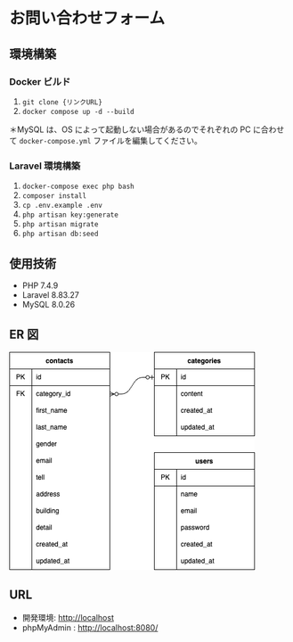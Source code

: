 # お問い合わせフォーム

## 環境構築

### Docker ビルド

1. `git clone {リンクURL}`
2. `docker compose up -d --build`

＊MySQL は、OS によって起動しない場合があるのでそれぞれの PC に合わせて `docker-compose.yml` ファイルを編集してください。

### Laravel 環境構築

1. `docker-compose exec php bash`
2. `composer install`
3. `cp .env.example .env`
4. `php artisan key:generate`
5. `php artisan migrate`
6. `php artisan db:seed`

## 使用技術

- PHP 7.4.9
- Laravel 8.83.27
- MySQL 8.0.26

## ER 図

![er.drawio.png](./er.drawio.png)

## URL

- 開発環境: [http://localhost](http://localhost)
- phpMyAdmin : [http://localhost:8080/](http://localhost:8080/)
